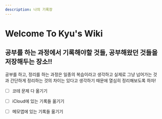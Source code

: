 ```yaml
---
description: 나의 기록장
---
```


# Welcome To Kyu's Wiki

## 공부를 하는 과정에서 기록해야할 것들, 공부해왔던 것들을 저장해두는 장소!!



공부를 하고, 정리를 하는 과정은 일종의 복습이라고 생각하고 실제로 그냥 넘어가는 것과 간단하게 정리하는 것의 차이는 있다고 생각하기 때문에 열심히 정리해보도록 하자!





* [ ] 코테 문제 다 옮기기
* [ ] iCloud에 있는 기록들 옮기기
* [ ] 메모앱에 있는 기록들 옮기기



